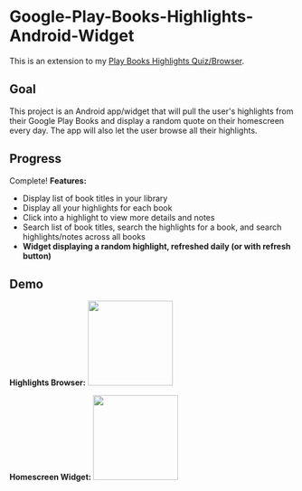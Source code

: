﻿# Google-Play-Books-Highlights-Android-Widget

This is an extension to my [Play Books Highlights Quiz/Browser](https://github.com/briancherin/Google-Play-Books-Highlights-Quiz/).

## Goal
This project is an Android app/widget that will pull the user's highlights from their Google Play Books and display a random quote on their homescreen every day. The app will also let the user browse all their highlights.

## Progress
Complete!
**Features:**
* Display list of book titles in your library
* Display all your highlights for each book
* Click into a highlight to view more details and notes
* Search list of book titles, search the highlights for a book, and search highlights/notes across all books
* <b>Widget displaying a random highlight, refreshed daily (or with refresh button)</b>

## Demo
**Highlights Browser:**
<img src="demo/highlights-browser-demo.gif" width=150/>

**Homescreen Widget:**
<img src="demo/highlights-widget-demo.gif" width=150/>
